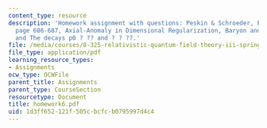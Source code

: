 ```yaml
---
content_type: resource
description: 'Homework assignment with questions: Peskin & Schroeder, Problem 19.1,
  page 686-687, Axial-Anomaly in Dimensional Regularization, Baryon and Lepton Number,
  and The decays p0 ? ?? and ? ? ??.'
file: /media/courses/8-325-relativistic-quantum-field-theory-iii-spring-2007/1d3ff652121f505cbcfcb0795997d4c4_homework6.pdf
file_type: application/pdf
learning_resource_types:
- Assignments
ocw_type: OCWFile
parent_title: Assignments
parent_type: CourseSection
resourcetype: Document
title: homework6.pdf
uid: 1d3ff652-121f-505c-bcfc-b0795997d4c4
---
```

